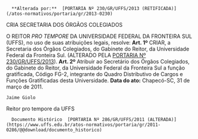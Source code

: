       **Alterada por:**  [PORTARIA Nº 230/GR/UFFS/2013 (RETIFICADA)](/atos-normativos/portaria/gr/2013-0230) 

   CRIA SECRETARIA DOS ÓRGÃOS COLEGIADOS  

 O REITOR *PRO TEMPORE*  DA UNIVERSIDADE FEDERAL DA FRONTEIRA SUL (UFFS), no uso de suas atribuições legais, resolve:   **Art. 1º**  CRIAR, a Secretaria dos Órgãos Colegiados, do Gabinete do Reitor, da Universidade Federal da Fronteira Sul. (ALTERADO PELA [PORTARIA Nº 230/GR/UFFS/2013](https://www.uffs.edu.br/atos-normativos/portaria/gr/2013-0230)).   **Art. 2º**  Atribuir ao Secretário dos Órgãos Colegiados, do Gabinete do Reitor, da Universidade Federal da Fronteira Sul a função gratificada, Código FG-2, integrante do Quadro Distributivo de Cargos e Funções Gratificadas desta Universidade.      **Data do ato:** Chapecó-SC, 31 de março de 2011.   
 

    Jaime Giolo    
 Reitor pro tempore da UFFS 

      Documento Histórico  [PORTARIA Nº 286/GR/UFFS/2011 (ALTERADA)](https://www.uffs.edu.br/atos-normativos/portaria/gr/2011-0286/@@download/documento_historico)     
      